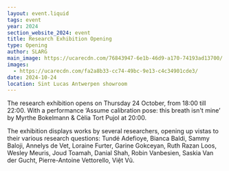 ```yaml
---
layout: event.liquid
tags: event
year: 2024
section_website_2024: event
title: Research Exhibition Opening
type: Opening
author: SLARG
main_image: https://ucarecdn.com/76843947-6e1b-46d9-a170-74193ad13700/
images:
  - https://ucarecdn.com/fa2a8b33-cc74-49bc-9e13-c4c34901cde3/
date: 2024-10-24
location: Sint Lucas Antwerpen showroom
---
```

 The research exhibition opens on Thursday 24 October, from 18:00 till 22:00. With a performance ‘Assume calibration pose: this breath isn't mine’ by Myrthe Bokelmann & Cèlia Tort Pujol at 20:00.

The exhibition displays works by several researchers, opening up vistas to their various research questions: Tundé Adefioye, Bianca Baldi, Sammy Baloji, Annelys de Vet, Loraine Furter, Garine Gokceyan, Ruth Razan Loos, Wesley Meuris, Joud Toamah, Danial Shah, Robin Vanbesien, Saskia Van der Gucht, Pierre-Antoine Vettorello, Việt Vũ.
